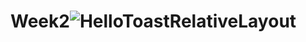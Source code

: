 # Week2![HelloToastRelativeLayout](https://user-images.githubusercontent.com/50390723/161783060-2cfce8a9-ef3e-4bd0-92ce-2ac2355b7e97.gif)
